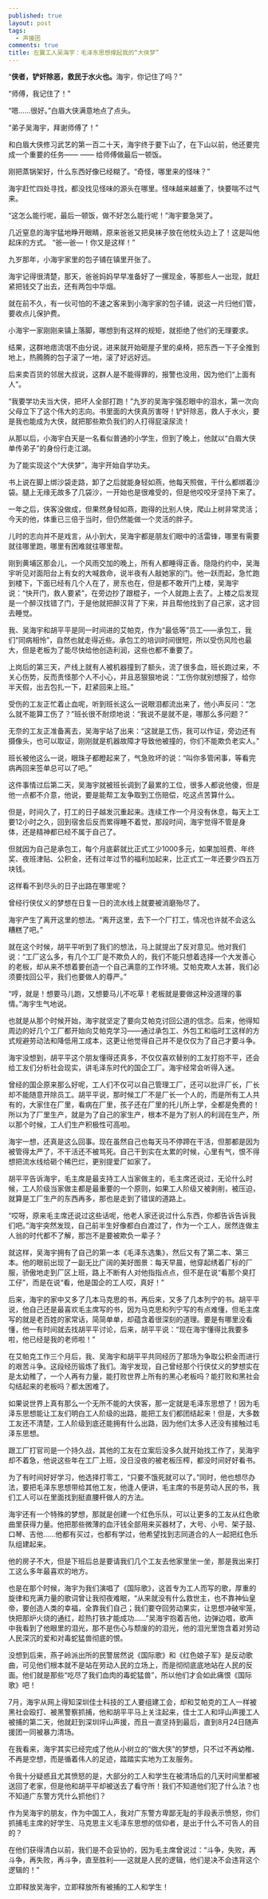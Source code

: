 ```yaml
---
published: true
layout: post
tags:
  - 声援团
comments: true
title: 左翼工人吴海宇：毛泽东思想撑起我的“大侠梦”
---
```

“<b>侠者，铲奸除恶，救民于水火也。</b>海宇，你记住了吗？”

“师傅，我记住了！”

“嗯……很好。”白眉大侠满意地点了点头。

“弟子吴海宇，拜谢师傅了！”

和白眉大侠修习武艺的第一百二十天，海宇终于要下山了，在下山以前，他还要完成一个重要的任务—— ——
给师傅做最后一顿饭。

刚把蒸锅架好，什么东西好像已经糊了。“奇怪，哪里来的怪味？”

海宇赶忙四处寻找，都没找见怪味的源头在哪里。怪味越来越重了，快要喘不过气来。

“这怎么能行呢，最后一顿饭，做不好怎么能行呢！”海宇要急哭了。

几近窒息的海宇猛地睁开眼睛，原来爸爸又把臭袜子放在他枕头边上了！这是叫他起床的方式。
“爸—爸—！你又是这样！”

九岁那年，小海宇家里的包子铺在镇里开张了。

海宇记得很清楚，那天，爸爸妈妈早早准备好了一摞现金，等那些人一出现，就赶紧把钱交了出去，还有两包中华烟。

就在前不久，有一伙可怕的不速之客来到小海宇家的包子铺，说这一片归他们管，要收点儿保护费。

小海宇一家刚刚来镇上落脚，哪想到有这样的规矩，就拒绝了他们的无理要求。

结果，这群地痞流氓不由分说，进来就开始砸屋子里的桌椅，把东西一下子全推到地上，热腾腾的包子滚了一地，滚了好远好远。

后来卖百货的邻居大叔说，这群人是不能得罪的，报警也没用，因为他们“上面有人”。

“我要学功夫当大侠，把坏人全部打跑！”九岁的吴海宇强忍眼中的泪水，第一次向父母立下了这个伟大的志向。书里面的大侠真厉害呀！铲奸除恶，救人于水火，要是我也能成为大侠，就把那些欺负我们的人打得屁滚尿流！

从那以后，小海宇白天是一名看似普通的小学生，但到了晚上，他就以“白眉大侠单传弟子”的身份行走江湖。

为了能实现这个“大侠梦”，海宇开始自学功夫。

书上说在脚上绑沙袋走路，卸了之后就能身轻如燕，他每天照做，干什么都绑着沙袋。腿上无缘无故多了几袋沙，一开始也是很难受的，但是他咬咬牙坚持下来了。

一年之后，侠客没做成，但果然身轻如燕，跑得的比别人快，爬山上树非常灵活；今天的他，体重已三倍于当时，但仍然能做一个灵活的胖子。

儿时的志向并不是戏言，从小到大，吴海宇都是朋友们眼中的活雷锋，哪里有需要就往哪里跑，哪里有困难就往哪里帮。

刚到黄埔区那会儿，一个风雨交加的晚上，所有人都睡得正香。隐隐约约中，吴海宇听见对面阳台上有女的大喊救命，说半夜有人敲她家的门。他一跃而起，急忙跑到楼下，下面已经有几个人在了，房东也在，但是都不敢开门上楼，吴海宇说：“快开门，救人要紧”，在旁边抄了跟棍子，一个人就跑上去了。上楼之后发现是一个醉汉找错了门，于是他就把醉汉背了下来，并且帮他找到了自己家，这才回去睡觉。

我、吴海宇和胡平平是同一时间进的艾帕克，作为“最低等”员工——承包工，我们“同病相怜”，自然也就走得近些。承包工的培训时间很短，所以受伤风险也最大，但是老板为了能尽快给他创造利润，这些也都不重要了。

上岗后的第三天，产线上就有人被机器撞到了额头，流了很多血，班长跑过来，不关心伤势，反而责怪那个人不小心，并且恶狠狠地说：“工伤你就别想报了，给你半天假，出去包扎一下，赶紧回来上班。”

受伤的工友正忙着止血呢，听到班长这么一说眼泪都流出来了，他小声反问：“怎么就不能算工伤了？”班长很不耐烦地说：“我说不是就不是，哪那么多问题？”

无奈的工友正准备离去，吴海宇站了出来：“这就是工伤，我可以作证，旁边还有摄像头，也可以取证，刚刚就是机器故障才导致他被撞的，你们不能欺负老实人。”

班长被他这么一说，眼珠子都瞪起来了，气急败坏的说：“叫你多管闲事，等看完病再回来签单总可以了吧。”

这件事情过后第二天，吴海宇就被班长调到了最累的工位，很多人都说他傻，但是他一点都不介意，他说，要是能帮工友争取到工伤赔偿，吃这点苦算什么。

但是，时间久了，打工的日子越发沉重起来。连续工作一个月没有休息，每天上工要12小时之久，回到宿舍后反而累得睡不着觉，那段时间，海宇觉得不管是身体，还是精神都已经不属于自己了。

但就因为自己是承包工，每个月底薪就比正式工少1000多元，如果加班费、年终奖、夜班津贴、公积金，还有过年过节的福利加起来，比正式工一年还要少四五万块钱。

这样看不到尽头的日子出路在哪里呢？

曾经行侠仗义的梦想在日复一日的流水线上就要被消磨殆尽了。

海宇产生了离开这里的想法。“离开这里，去下一个厂打工，情况也许就不会这么糟糕了吧。”

就在这个时候，胡平平听到了我们的想法，马上就提出了反对意见。他对我们说：“工厂这么多，有几个工厂是不欺负人的，我们不能只想着选择一个大发善心的老板，却从来不想着要创造一个自己满意的工作环境。艾帕克欺人太甚，我们必须要找回公平，我们也要做人的尊严。”
 
 “哼，就是！想要马儿跑，又想要马儿不吃草！老板就是要做这种没道理的事情。”海宇生气地说。

也就是从那个时候开始，海宇就坚定了要向艾帕克讨回公道的信念。后来，他得知周边的好几个工厂都开始向艾帕克学习——通过承包工、外包工和临时工这样的方式规避劳动法和降低用工成本，这更让他觉得自己并不是仅仅为了自己才要斗争。

海宇没想到，胡平平这个朋友懂得还真多，不仅仅喜欢替别的工友打抱不平，还会给工友们分析社会现实，讲毛泽东时代的国企工厂。海宇经常会听得入迷。

曾经的国企原来那么好呢，工人们不仅可以自己管理工厂，还可以批评厂长，厂长却不能随意开除员工。胡平平说，那时候工厂不是厂长一个人的，而是所有工人共有的，大家住在厂里，看病在厂里，孩子还在厂里的托儿所上学，全都是免费的！所以为了厂里生产，就是为了自己的家生产，根本不是为了别人的利润在生产，所以那个时候，工人们生产积极性可高啦。

海宇一想，还真是这么回事。现在虽然自己也每天马不停蹄在干活，但那都是因为被管得太严了，不干活还不被骂死。自己干到实在太累的时候，心里有气，恨不得想把流水线给砸个稀巴烂，更别提爱厂如家了。

胡平平告诉海宇，毛主席是最支持工人当家做主的，毛主席还说过，无论什么时候，工人阶级当家做主都是最重要的一个原则，如果工人阶级又被剥削，被压迫，就算是工厂生产的东西再多，那也是走到了错误的道路上。

“哎呀，原来毛主席还说过这些话呢，他老人家还说过什么东西，你都告诉告诉我们吧。”海宇突然发现，自己前半生好像都白白渡过了，作为一个工人，居然连做主人翁的时代都不了解，那岂不是要被欺负一辈子？

就这样，吴海宇拥有了自己的第一本《毛泽东选集》，然后又有了第二本、第三本。他的眼前出现了一副无比广阔的美好图景：每天早晨，他穿起绣着厂标的厂服，骄傲地走到厂区上班，路上不断有人对他指指点点，但不是在说“看那个臭打工仔”，而是在说“看，他是国企的工人哎，真好！”

后来，海宇的家中又多了几本马克思的书，再后来，又多了几本列宁的书。胡平平说，他自己还是最喜欢毛主席写的书，因为马克思和列宁写的有点难懂，但毛主席写的就是老百姓的家常话，简简单单，却蕴含着很深刻的道理。要是有哪里没看懂，他一有时间就去找胡平平讨论，后来，胡平平说：“现在海宇懂得比我要多啦，他已经是我的老师啦！”

在艾帕克工作三个月后，我、吴海宇和胡平平共同经历了那场为争取公积金而进行的艰苦斗争。这段经历锻炼了我们。海宇发现，自己曾经那个行侠仗义的梦想实在是太幼稚了，一个人再有力量，能打败世界上所有的黑心老板吗？能打败和黑社会勾结起来的老板吗？都太困难了。

如果说世界上真有那么一个无所不能的大侠客，那一定就是毛泽东思想了！因为毛泽东思想能让工友们明白工人阶级的出路，能把工友们都团结起来！但是，大多数工友还不清楚，工人阶级到底还能拥有什么出路，因为他们太多人还没有接触过毛泽东思想。

跟工厂打官司是一个持久战，其他的工友在立案后没多久就开始找工作了，吴海宇却不着急，他说这些年在工厂上班，没日没夜的被老板压榨，都没时间好好看书。

为了有时间好好学习，他选择打零工，“只要不饿死就可以了。”同时，他也想尽办法，要把毛泽东思想带给其他工友，他逢人便讲，毛主席的书是劳动人民的书，我们工人可以在里面找到挺直腰杆做人的方法。

海宇还有一个特殊的梦想，那就是创建一个红色乐队，可以让更多的工友从红色歌曲里获得力量。他把那些微薄的血汗钱全部用来买器材了，大号、小号、架子鼓、口琴、吉他……他都有买过，也都有学过，他希望找到志同道合的人一起把红色乐队组建起来。

他的房子不大，但是下班后总是要请我们几个工友去他家里坐一坐，那是我出来打工这么多年最喜欢的地方。

也是在那个时候，海宇为我们演唱了《国际歌》，这首专为工人而写的歌，厚重的旋律和充满力量的歌词曾让我彻夜难眠，“从来就没有什么救世主，也不靠神仙皇帝，要创造人类的幸福，全靠我们自己；我们要夺回劳动果实，让思想冲破牢笼，快把那炉火烧的通红，趁热打铁才能成功……”吴海宇抱着吉他，边弹边唱，歌声中我看到了他眼里的泪光，那不是伤心与颓废的的泪光，他的泪光里饱含着对劳动人民深沉的爱和对毒蛇猛兽彻底的恨。

没想到后来，燕子岭派出所的民警居然说《国际歌》和《红色娘子军》是反动歌曲，可见他们根本就不是站在劳动人民的立场上，而是彻彻底底地站在人民的反面。他们就是那些“吃尽了我们血肉的毒蛇猛兽”，所以他们才会如此痛恨《国际歌》吧！

7月，海宇从网上得知深圳佳士科技的工人要组建工会，却和艾帕克的工人一样被黑社会殴打、被黑警察抓捕，他和胡平平马上关注起来，佳士工人和坪山声援工人被捕的第二天，他就赶到深圳坪山声援，而且一直坚持到最后，直到8月24日随声援团一同被暴力清场。

在我看来，海宇其实已经完成了他从小树立的“做大侠”的梦想，只不过不再幼稚、不再是空想，而是循着伟人的足迹，踏踏实实地为工友服务。

令我十分疑惑且尤其愤怒的是，大部分的工人和学生在被清场后的几天时间里都被送回了老家，但是他和胡平平却被送去了看守所！我们不知道他们犯了什么法？也不知道广东警方凭什么抓他们？

作为吴海宇的朋友，作为中国工人，我对广东警方卑鄙无耻的手段表示愤怒，你们抓捕毛主席的好学生、马克思主义毛泽东思想的信仰者，是出于什么不可告人的目的？

在他们获得清白以前，我们是不会妥协的，因为毛主席曾说过：“斗争，失败，再斗争，再失败，再斗争，直至胜利——这就是人民的逻辑，他们是决不会违背这个逻辑的！”

立即释放吴海宇，立即释放所有被捕的工人和学生！
